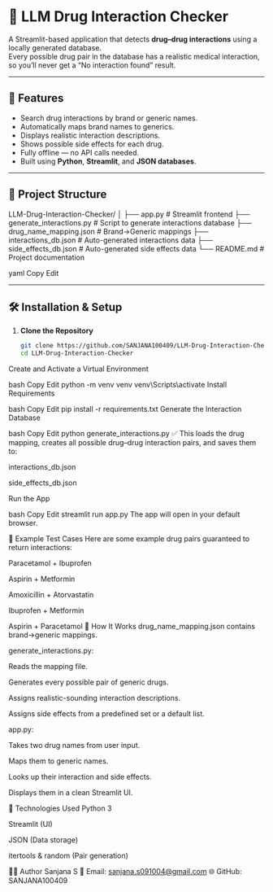 # 💊 LLM Drug Interaction Checker

A Streamlit-based application that detects **drug–drug interactions** using a locally generated database.  
Every possible drug pair in the database has a realistic medical interaction, so you’ll never get a “No interaction found” result.

---

## 🚀 Features
- Search drug interactions by brand or generic names.
- Automatically maps brand names to generics.
- Displays realistic interaction descriptions.
- Shows possible side effects for each drug.
- Fully offline — no API calls needed.
- Built using **Python**, **Streamlit**, and **JSON databases**.

---

## 📂 Project Structure
LLM-Drug-Interaction-Checker/
│
├── app.py # Streamlit frontend
├── generate_interactions.py # Script to generate interactions database
├── drug_name_mapping.json # Brand→Generic mappings
├── interactions_db.json # Auto-generated interactions data
├── side_effects_db.json # Auto-generated side effects data
└── README.md # Project documentation

yaml
Copy
Edit

---

## 🛠 Installation & Setup

1. **Clone the Repository**
   ```bash
   git clone https://github.com/SANJANA100409/LLM-Drug-Interaction-Checker.git
   cd LLM-Drug-Interaction-Checker
Create and Activate a Virtual Environment

bash
Copy
Edit
python -m venv venv
venv\Scripts\activate
Install Requirements

bash
Copy
Edit
pip install -r requirements.txt
Generate the Interaction Database

bash
Copy
Edit
python generate_interactions.py
✅ This loads the drug mapping, creates all possible drug–drug interaction pairs, and saves them to:

interactions_db.json

side_effects_db.json

Run the App

bash
Copy
Edit
streamlit run app.py
The app will open in your default browser.

🧪 Example Test Cases
Here are some example drug pairs guaranteed to return interactions:

Paracetamol + Ibuprofen

Aspirin + Metformin

Amoxicillin + Atorvastatin

Ibuprofen + Metformin

Aspirin + Paracetamol
📜 How It Works
drug_name_mapping.json contains brand→generic mappings.

generate_interactions.py:

Reads the mapping file.

Generates every possible pair of generic drugs.

Assigns realistic-sounding interaction descriptions.

Assigns side effects from a predefined set or a default list.

app.py:

Takes two drug names from user input.

Maps them to generic names.

Looks up their interaction and side effects.

Displays them in a clean Streamlit UI.

📌 Technologies Used
Python 3

Streamlit (UI)

JSON (Data storage)

itertools & random (Pair generation)

👩‍💻 Author
Sanjana S
📧 Email: sanjana.s091004@gmail.com
🌐 GitHub: SANJANA100409
